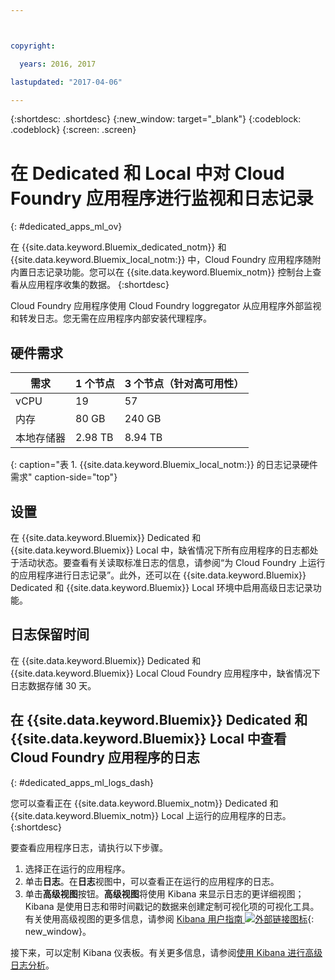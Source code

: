 ```yaml
---



copyright:

  years: 2016, 2017

lastupdated: "2017-04-06"

---
```


{:shortdesc: .shortdesc}
{:new_window: target="_blank"}
{:codeblock: .codeblock}
{:screen: .screen}

<!-- audience blue staging only begin -->

# 在 Dedicated 和 Local 中对 Cloud Foundry 应用程序进行监视和日志记录
{: #dedicated_apps_ml_ov}


在 {{site.data.keyword.Bluemix_dedicated_notm}} 和 {{site.data.keyword.Bluemix_local_notm:}} 中，Cloud Foundry 应用程序随附内置日志记录功能。您可以在 {{site.data.keyword.Bluemix_notm}} 控制台上查看从应用程序收集的数据。
{:shortdesc}

Cloud Foundry 应用程序使用 Cloud Foundry loggregator 从应用程序外部监视和转发日志。您无需在应用程序内部安装代理程序。

## 硬件需求


| **需求** |    **1 个节点**     | **3 个节点（针对高可用性）** |
|-----------------|-------------------|-------------------|
vCPU | 19 | 57 |
内存 | 80 GB | 240 GB |
本地存储器 | 2.98 TB | 8.94 TB |
{: caption="表 1. {{site.data.keyword.Bluemix_local_notm:}} 的日志记录硬件需求" caption-side="top"}

## 设置

在 {{site.data.keyword.Bluemix}} Dedicated 和 {{site.data.keyword.Bluemix}} Local 中，缺省情况下所有应用程序的日志都处于活动状态。要查看有关读取标准日志的信息，请参阅“为 Cloud Foundry 上运行的应用程序进行日志记录”。此外，还可以在 {{site.data.keyword.Bluemix}} Dedicated 和 {{site.data.keyword.Bluemix}} Local 环境中启用高级日志记录功能。

## 日志保留时间

在 {{site.data.keyword.Bluemix}} Dedicated 和 {{site.data.keyword.Bluemix}} Local Cloud Foundry 应用程序中，缺省情况下日志数据存储 30 天。

## 在 {{site.data.keyword.Bluemix}} Dedicated 和 {{site.data.keyword.Bluemix}} Local 中查看 Cloud Foundry 应用程序的日志
{: #dedicated_apps_ml_logs_dash}

您可以查看正在 {{site.data.keyword.Bluemix_notm}} Dedicated 和 {{site.data.keyword.Bluemix_notm}} Local 上运行的应用程序的日志。
{:shortdesc}

要查看应用程序日志，请执行以下步骤。
1. 选择正在运行的应用程序。
2. 单击**日志**。在**日志**视图中，可以查看正在运行的应用程序的日志。
4. 单击**高级视图**按钮。**高级视图**将使用 Kibana 来显示日志的更详细视图；Kibana 是使用日志和带时间戳记的数据来创建定制可视化项的可视化工具。有关使用高级视图的更多信息，请参阅 [Kibana 用户指南 ![外部链接图标](../../../icons/launch-glyph.svg "外部链接图标")](https://www.elastic.co/guide/en/kibana/4.1/index.html){: new_window}。

接下来，可以定制 Kibana 仪表板。有关更多信息，请参阅[使用 Kibana 进行高级日志分析](../kibana4/analyzing_logs_Kibana.html#analyzing_logs_Kibana)。

<!-- audience blue staging only end comment -->
